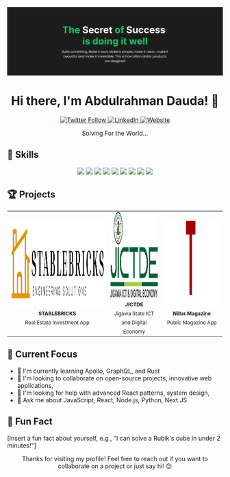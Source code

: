 <div align="center">
  <img src="./assets/Banner-github.png" alt="Abdulrahman Dauda" />
</div>

<h1 align="center">Hi there, I'm Abdulrahman Dauda! 👋</h1>

<p align="center">
  <a href="https://x.com/doudgaya" target="_blank">
    <img src="https://img.shields.io/twitter/follow/your-twitter-handle?style=social" alt="Twitter Follow" />
  </a>
  <a href="https://www.linkedin.com/in/abdulrahman-dauda-gaya/" target="_blank">
    <img src="https://img.shields.io/badge/-LinkedIn-black.svg?style=flat-square&logo=linkedin&colorB=555" alt="LinkedIn" />
  </a>
  <a href="https://doudgaya.xyz" target="_blank">
    <img src="https://img.shields.io/badge/Website-FF4405?style=flat-square&logo=google-chrome&logoColor=white" alt="Website" />
  </a>
</p>

<p align="center"> Solving For the World...</p>

## 🚀 Skills

<p align="center">
  <img src="https://img.shields.io/badge/-JavaScript-black?style=flat-square&logo=javascript" />
  <img src="https://img.shields.io/badge/-Python-black?style=flat-square&logo=Python" />
  <img src="https://img.shields.io/badge/-React-black?style=flat-square&logo=react" />
  <img src="https://img.shields.io/badge/-Node.js-black?style=flat-square&logo=Node.js" />
  <img src="https://img.shields.io/badge/-HTML5-black?style=flat-square&logo=html5&logoColor=white" />
  <img src="https://img.shields.io/badge/-CSS3-black?style=flat-square&logo=css3" />
  <img src="https://img.shields.io/badge/-Git-black?style=flat-square&logo=git" />
  <img src="https://img.shields.io/badge/-GitHub-black?style=flat-square&logo=github" />
  <img src="https://img.shields.io/badge/-GitHub-black?style=flat-square&logo=vercel" />
</p>

## 🏆 Projects

<table>
  <tr>
    <td align="center">
      <a href="https://stablebricks.com">
        <img src="./assets/stablebricks.webp" height="200px" alt="Project 1" />
        <br />
        <sub><b>STABLEBRICKS</b></sub>
      </a>
      <br />
      <sub>Real Estate Investment App</sub>
    </td>
    <td align="center">
      <a href="https://ict.jg.gov.ng">
        <img src="./assets/jictde.webp" height="200px" alt="Project 2" />
        <br />
        <sub><b>JICTDE</b></sub>
      </a>
      <br />
      <sub>Jigawa State ICT and Digital Economy</sub>
    </td>
    <td align="center">
      <a href="https://nillar.com">
        <img src="./assets/nillar.png" height="200px" alt="Project 3" />
        <br />
        <sub><b>Nillar Magazine</b></sub>
      </a>
      <br />
      <sub>Public Magazine App</sub>
    </td>
  </tr>
</table>

## 🎯 Current Focus

- 🌱 I'm currently learning Apollo, GraphQL, and Rust
- 👯 I'm looking to collaborate on open-source projects, innovative web applications,
- 🤔 I'm looking for help with advanced React patterns, system design,
- 💬 Ask me about JavaScript, React, Node.js, Python, Next.JS

## 🎉 Fun Fact

[Insert a fun fact about yourself, e.g., "I can solve a Rubik's cube in under 2 minutes!"]

<p align="center">Thanks for visiting my profile! Feel free to reach out if you want to collaborate on a project or just say hi! 😊</p>
